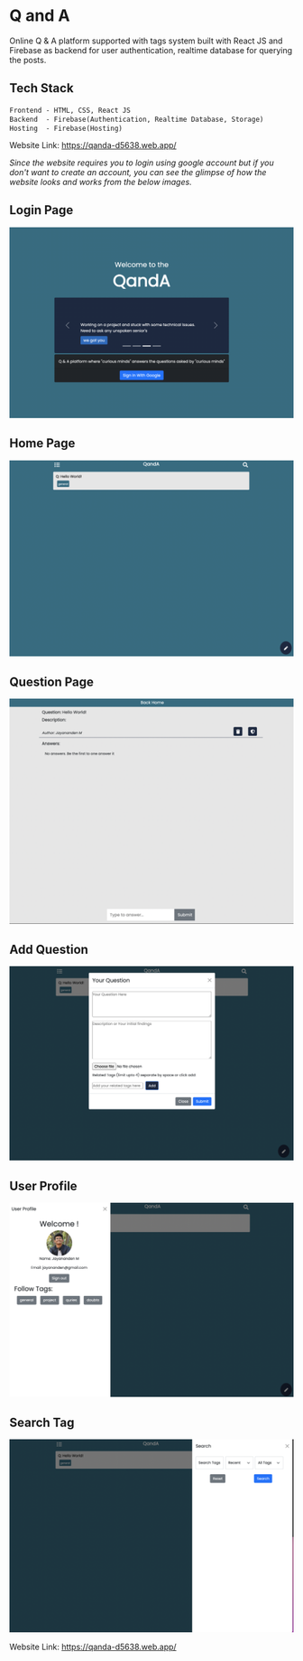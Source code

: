 # Q and A 

Online Q & A platform supported with tags system built with React JS and Firebase as backend for user authentication, realtime database for querying the posts.

## Tech Stack

    Frontend - HTML, CSS, React JS
    Backend  - Firebase(Authentication, Realtime Database, Storage)
    Hosting  - Firebase(Hosting)



Website Link: https://qanda-d5638.web.app/

*Since the website requires you to login using google account but if you don't want to create an account, you can see the glimpse of how the website looks and works from the below images.*

## Login Page 

![Login page image](./sample-images/login-page-img.png)

## Home Page

![Home page image](./sample-images/home-page-img.png)


## Question Page

![Question page image](./sample-images/question-page-img.png)

## Add Question

![Add question image](./sample-images/add-question-img.png)

## User Profile

![User profile image](./sample-images/user-profile-img.png)


## Search Tag

![Search tag image](./sample-images/search-tag-img.png)


Website Link: https://qanda-d5638.web.app/

